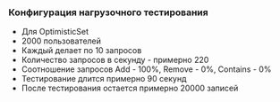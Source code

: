 ### Конфигурация нагрузочного тестирования
- Для OptimisticSet
- 2000 пользователей
- Каждый делает по 10 запросов
- Количество запросов в секунду - примерно 220
- Соотношение запросов Add - 100%, Remove - 0%, Contains - 0%
- Тестирование длится примерно 90 секунд
- После тестирования остается примерно 20000 записей